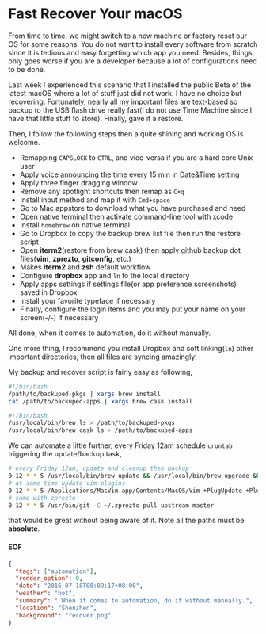 Fast Recover Your macOS
===
From time to time, we might switch to a new machine or factory reset our OS for some reasons. You do not want to install every software from scratch since it is tedious and easy forgetting which app you need. Besides, things only goes worse if you are a developer because a lot of configurations need to be done.

Last week I experienced this scenario that I installed the public Beta of the latest macOS where a lot of stuff just did not work. I have no choice but recovering. Fortunately, nearly all my important files are text-based so backup to the USB flash drive really fast(I do not use Time Machine since I have that little stuff to store). Finally, gave it a restore.

Then, I follow the following steps then a quite shining and working OS is welcome.

* Remapping ``CAPSLOCK`` to ``CTRL``, and vice-versa if you are a hard core Unix user
* Apply voice announcing the time every 15 min in Date&Time setting
* Apply three finger dragging window
* Remove any spotlight shortcuts then remap as ``C+q``
* Install input method and map it with ``Cmd+space``
* Go to Mac appstore to download what you have purchased and need
* Open native terminal then activate command-line tool with xcode
* Install ``homebrew`` on native terminal
* Go to Dropbox to copy the backup brew list file then run the restore script
* Open __iterm2__(restore from brew cask) then apply github backup dot files(__vim__, __zprezto__, __gitconfig__, etc.)
* Makes __iterm2__ and __zsh__ default workflow
* Configure __dropbox__ app and ``ln`` to the local directory
* Apply apps settings if settings file(or app preference screenshots) saved in Dropbox
* Install your favorite typeface if necessary
* Finally, configure the login items and you may put your name on your screen(-/-) if necessary

All done, when it comes to automation, do it without manually.

One more thing, I recommend you install Dropbox and soft linking(``ln``) other important directories, then all files are syncing amazingly!

My backup and recover script is fairly easy as following,

```sh
#!/bin/bash
/path/to/backuped-pkgs | xargs brew install
cat /path/to/backuped-apps | xargs brew cask install
```

```sh
#!/bin/bash
/usr/local/bin/brew ls > /path/to/backuped-pkgs
/usr/local/bin/brew cask ls > /path/to/backuped-apps
```

We can automate a little further, every Friday 12am schedule ``crontab`` triggering the update/backup task,
```sh
# every Friday 12am, update and cleanup then backup
0 12 * * 5 /usr/local/bin/brew update && /usr/local/bin/brew upgrade && /usr/local/bin/brew cask update && /usr/local/bin/brew cleanup && /usr/local/bin/brew cask cleanup && /path/to/backup-script
# at same time update vim plugins
0 12 * * 5 /Applications/MacVim.app/Contents/MacOS/Vim +PlugUpdate +PlugClean +qall
# same with zprezto
0 12 * * 5 /usr/bin/git -C ~/.zprezto pull upstream master
```

that would be great without being aware of it. Note all the paths must be **absolute**.

#### EOF
```json
{
  "tags": ["automation"],
  "render_option": 0,
  "date": "2016-07-18T08:09:17+08:00",
  "weather": "hot",
  "summary": " When it comes to automation, do it without manually.",
  "location": "Shenzhen",
  "background": "recover.png"
}
```
